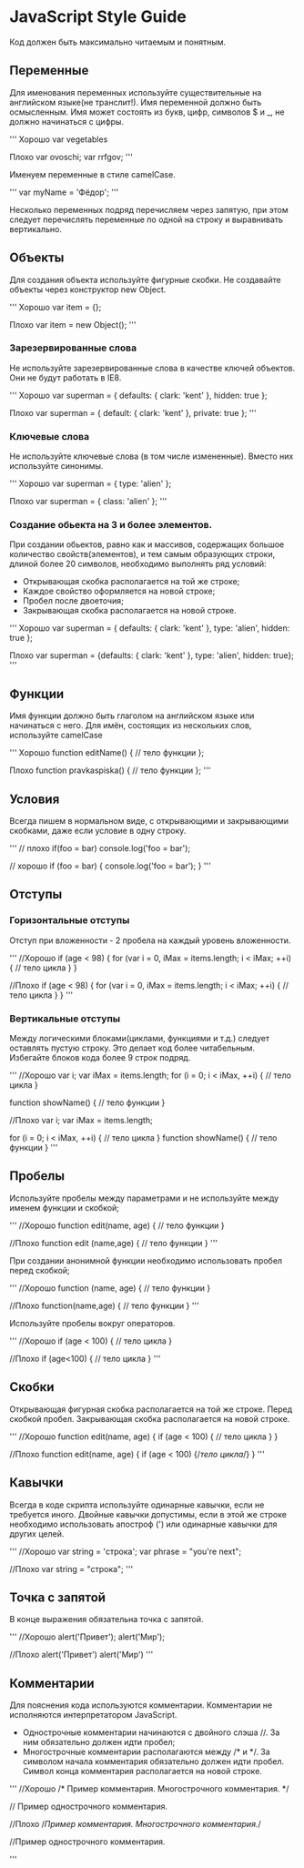 # JavaScript Style Guide
Код должен быть максимально читаемым и понятным.

## Переменные
Для именования переменных используйте существительные на английском языке(не транслит!). Имя переменной должно быть осмысленным.
Имя может состоять из букв, цифр, символов $ и _, не должно начинаться с цифры.

'''
Хорошо
var vegetables

Плохо
var ovoschi;
var rrfgov;
'''

Именуем переменные в стиле camelCase.

'''
var myName = 'Фёдор';
'''

Несколько переменных подряд перечисляем через запятую, при этом следует перечислять переменные по одной на строку и выравнивать вертикально.

## Объекты
Для создания объекта используйте фигурные скобки. Не создавайте объекты через конструктор new Object.

'''
Хорошо
var item = {};

Плохо
var item = new Object();
'''

### Зарезервированные слова
Не используйте зарезервированные слова в качестве ключей объектов. Они не будут работать в IE8.

'''
Хорошо
var superman = {
  defaults: { clark: 'kent' },
  hidden: true
};

Плохо
var superman = {
  default: { clark: 'kent' },
  private: true
};
'''

###  Ключевые слова
Не используйте ключевые слова (в том числе измененные). Вместо них используйте синонимы.

'''
Хорошо
var superman = {
  type: 'alien'
};

Плохо
var superman = {
  class: 'alien'
};
'''

### Создание обьекта на 3 и более элементов.
При создании обьектов, равно как и массивов, содержащих большое количество свойств(элементов), и тем самым образующих строки, длиной более 20 символов, необходимо выполнять ряд условий:
* Открывающая скобка располагается на той же строке;
* Каждое свойство оформляется на новой строке;
* Пробел после двоеточия;
* Закрывающая скобка располагается на новой строке.

'''
Хорошо
var superman = {
  defaults: { clark: 'kent' },
  type: 'alien',
  hidden: true
};

Плохо
var superman = {defaults: { clark: 'kent' }, type: 'alien', hidden: true};
'''

## Функции
Имя функции должно быть глаголом на английском языке или начинаться с него. Для имён, состоящих из нескольких слов, используйте camelCase

'''
Хорошо
function editName() {
  // тело функции
};

Плохо
function pravkaspiska() {
  // тело функции
};
'''

## Условия
Всегда пишем в нормальном виде, с открывающими и закрывающими скобками, даже если условие в одну строку.

'''
// плохо
if(foo = bar) console.log('foo = bar');

// хорошо
if (foo = bar) {
        console.log('foo = bar');
}
'''

## Отступы

### Горизонтальные отступы
Отступ при вложенности - 2 пробела на каждый уровень вложенности.

'''
//Хорошо
if (age < 98) {
  for (var i = 0, iMax = items.length; i < iMax; ++i) {
    // тело цикла
  }
}

//Плохо
if (age < 98) {
for (var i = 0, iMax = items.length; i < iMax; ++i) {
// тело цикла
}
}
'''

### Вертикальные отступы
Между логическими блоками(циклами, функциями и т.д.) следует оставлять пустую строку. Это делает код более читабельным. Избегайте блоков кода более 9 строк подряд.

'''
//Хорошо
var i;
var iMax = items.length;
for (i = 0; i < iMax, ++i) {
  // тело цикла
}

function showName() {
  // тело функции
}

//Плохо
var i;
var iMax = items.length;

for (i = 0; i < iMax, ++i) {
  // тело цикла
}
function showName() {
  // тело функции
}
'''

## Пробелы
Используйте пробелы между параметрами и не используйте между именем функции и скобкой;

'''
//Хорошо
function edit(name, age) {
  // тело функции
}

//Плохо
function edit (name,age) {
  // тело функции
}
'''

При создании анонимной функции необходимо использовать пробел перед скобкой;

'''
//Хорошо
function (name, age) {
  // тело функции
}

//Плохо
function(name,age) {
  // тело функции
}
'''

Используйте пробелы вокруг операторов.

'''
//Хорошо
if (age < 100) {
  // тело цикла
}

//Плохо
if (age<100) {
  // тело цикла
}
'''

## Скобки
Открывающая фигурная скобка располагается на той же строке. Перед скобкой пробел. Закрывающая скобка располагается на новой строке.

'''
//Хорошо
function edit(name, age) {
  if (age < 100) {
    // тело цикла
  }
}

//Плохо
function edit(name, age)
{
  if (age < 100) {/*тело цикла*/}
}
'''

##  Кавычки
Всегда в коде скрипта используйте одинарные кавычки, если не требуется иного. Двойные кавычки допустимы, если в этой же строке необходимо использовать апостроф (') или одинарные кавычки для других целей.

'''
//Хорошо
var string = 'строка';
var phrase = "you're next";

//Плохо
var string = "строка";
'''

## Точка с запятой
В конце выражения обязательна точка с запятой.

'''
//Хорошо
alert('Привет');
alert('Мир');

//Плохо
alert('Привет')
alert('Мир')
'''

## Комментарии
Для пояснения кода используются комментарии. Комментарии не исполняются интерпретатором JavaScript.

* Однострочные комментарии начинаются с двойного слэша //. За ним обязательно должен идти пробел;
* Многострочные комментарии располагаются между /* и */. За символом начала комментария обязательно должен идти пробел. Символ конца комментария располагается на новой строке.

'''
//Хорошо
/* Пример комментария.
Многострочного комментария.
*/

// Пример однострочного комментария.

//Плохо
/*Пример комментария.
Многострочного комментария.*/

//Пример однострочного комментария.

'''

